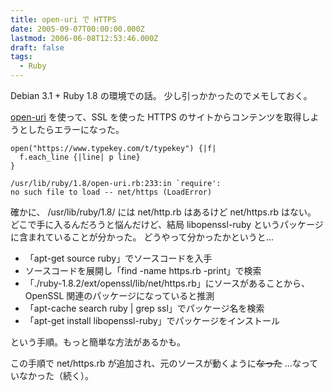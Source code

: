 ```yaml
---
title: open-uri で HTTPS
date: 2005-09-07T00:00:00.000Z
lastmod: 2006-06-08T12:53:46.000Z
draft: false
tags:
  - Ruby
---
```


Debian 3.1 + Ruby 1.8 の環境での話。 少し引っかかったのでメモしておく。

[open-uri](http://www.ruby-lang.org/ja/man/?cmd=view;name=open-uri.rb) を使って、SSL を使った HTTPS のサイトからコンテンツを取得しようとしたらエラーになった。

```
open("https://www.typekey.com/t/typekey") {|f|
  f.each_line {|line| p line}
}
```

```
/usr/lib/ruby/1.8/open-uri.rb:233:in `require':
no such file to load -- net/https (LoadError)
```

確かに、 /usr/lib/ruby/1.8/ には net/http.rb はあるけど net/https.rb はない。 どこで手に入るんだろうと悩んだけど、結局 libopenssl-ruby というパッケージに含まれていることが分かった。 どうやって分かったかというと…

* 「apt-get source ruby」でソースコードを入手
* ソースコードを展開し「find -name https.rb -print」で検索
* 「./ruby-1.8.2/ext/openssl/lib/net/https.rb」にソースがあることから、OpenSSL 関連のパッケージになっていると推測
* 「apt-cache search ruby | grep ssl」でパッケージ名を検索
* 「apt-get install libopenssl-ruby」でパッケージをインストール

という手順。もっと簡単な方法があるかも。

この手順で net/https.rb が追加され、元のソースが動くように~~なった~~ …なっていなかった（続く）。
